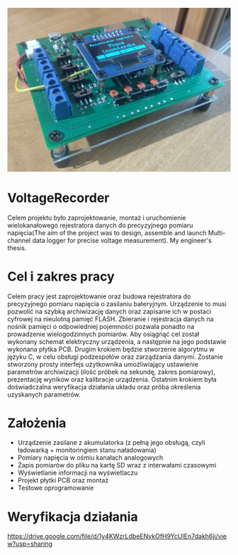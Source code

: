 <p align="center">
  <img src="IMG_20210121_102907.jpg" />
</p>

# VoltageRecorder
Celem projektu było zaprojektowanie, montaż i uruchomienie wielokanałowego rejestratora danych do precyzyjnego pomiaru napięcia(The aim of the project was to design, assemble and launch Multi-channel data logger for precise voltage measurement). My engineer's thesis.

# Cel i zakres pracy
Celem pracy jest zaprojektowanie oraz budowa rejestratora do precyzyjnego pomiaru napięcia o zasilaniu bateryjnym. Urządzenie to musi pozwolić na szybką archiwizację danych oraz zapisanie ich w postaci cyfrowej na nieulotną pamięć FLASH. Zbieranie i rejestracja danych na nośnik pamięci o odpowiedniej pojemności pozwala ponadto na prowadzenie wielogodzinnych pomiarów. Aby osiągnąć cel został wykonany schemat elektryczny urządzenia, a następnie na jego podstawie wykonana płytka PCB. Drugim krokiem będzie stworzenie algorytmu w języku C, w celu obsługi podzespołów oraz zarządzania danymi. Zostanie stworzony prosty interfejs użytkownika umożliwiający ustawienie parametrów archiwizacji (ilość próbek na sekundę, zakres pomiarowy), prezentację wyników oraz kalibracje urządzenia.
Ostatnim krokiem była doświadczalna weryfikacja działania układu oraz próba określenia uzyskanych parametrów.

# Założenia
* Urządzenie zasilane z akumulatorka (z pełną jego obsługą, czyli ładowarką + monitoringiem stanu naładowania)
* Pomiary napięcia w ośmiu kanałach analogowych
* Zapis pomiarów do pliku na kartę SD wraz z interwałami czasowymi
* Wyświetlanie informacji na wyświetlaczu
* Projekt płytki PCB oraz montaż 
* Testowe oprogramowanie

# Weryfikacja działania
https://drive.google.com/file/d/1y4KWzrLdbeENvkOfH9YcUIEn7dakh6ji/view?usp=sharing

